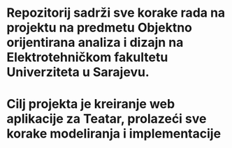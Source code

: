 # Repozitorij sadrži sve korake rada na projektu na predmetu Objektno orijentirana analiza i dizajn na Elektrotehničkom fakultetu Univerziteta u Sarajevu. 
# Cilj projekta je kreiranje web aplikacije za Teatar, prolazeći sve korake modeliranja i implementacije
